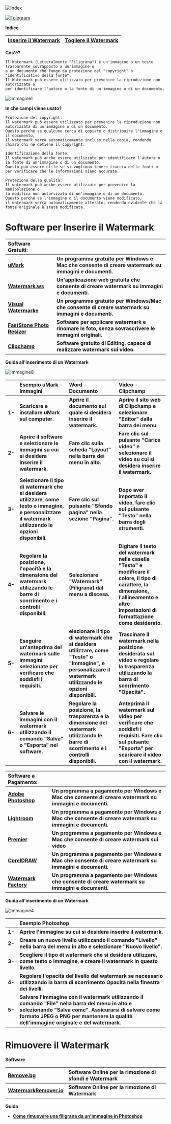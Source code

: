 ![Index](https://user-images.githubusercontent.com/98583912/216812304-c3eccead-9b59-49d5-8dcc-9622d0d48412.gif)

[![Telegram](https://img.shields.io/badge/Telegram-CScorza%20%22Indagini%20Telematiche%22-informational)](https://t.me/+kP_uYlc6-345Njc8)

**Indice**

|[**Inserire il Watermark**](https://github.com/CScorza/WatermarkIntelligence#software-per-inserire-il-watermark)|[**Togliere il Watermark**](https://github.com/CScorza/WatermarkIntelligence#rimuovere-il-watermark)|
| :--- | :--- |

**Cos'è?**
```
Il Watermark (Letteralmente "Filigrana") è un'immagine o un testo trasparente sovrapposto a un'immagine o 
a un documento che funge da protezione del "copyright" o "identificativo della fonte". 
Il Watermark può essere utilizzato per prevenire la riproduzione non autorizzata o 
per identificare l'autore o la fonte di un'immagine o di un documento.
```

![Immagine1](https://user-images.githubusercontent.com/98583912/216813953-456db780-ce93-4314-88dc-28a5e5f44728.gif)


**In che campi viene usato?**

```
Protezione del copyright: 
Il watermark può essere utilizzato per prevenire la riproduzione non autorizzata di un'immagine o di un documento. 
Questo perché se qualcuno cerca di copiare o distribuire l'immagine o il documento, 
il watermark verrà automaticamente incluso nella copia, rendendo chiaro chi ne detiene il copyright.

Identificazione della fonte: 
Il watermark può anche essere utilizzato per identificare l'autore o la fonte di un'immagine o di un documento. 
Questo può essere utile se si vogliono tenere traccia delle fonti o per verificare che le informazioni siano accurate.

Protezione della qualità: 
Il watermark può anche essere utilizzato per prevenire la manipolazione o 
la modifica non autorizzata di un'immagine o di un documento.
Questo perché se l'immagine o il documento viene modificato, 
il watermark verrà automaticamente alterato, rendendo evidente che la fonte originale è stata modificata.
```

# Software per Inserire il Watermark

|**Software Gratuiti:**||
| :--- | :--- |
|[**uMark**](https://www.uconomix.com/Products/uMark/)|**Un programma gratuito per Windows e Mac che consente di creare watermark su immagini e documenti.**|
|[**Watermark.ws**](https://watermark.ws/)|**Un'applicazione web gratuita che consente di creare watermark su immagini e documenti.**|
|[**Visual Watermarke**](https://www.visualwatermark.com/it)|**Un programma gratuito per Windows/Mac che consente di creare watermark su immagini e documenti.**|
|[**FastStone Photo Resizer**](http://www.faststone.org/FSResizerDetail.htm)|**Software per applicare watermark e rinomare le foto, senza sovrascrivere le immagini originali.**|
|[**Clipchamp**](https://clipchamp.com/it/)|**Software gratuito di Editing, capace di realizzare watermark sui video.**|

**Guida all'inserimento di un Watermark**

![Immagine8](https://user-images.githubusercontent.com/98583912/216814523-c3c21abb-927e-4309-b99d-5f9da0796253.gif)


||**Esempio uMark - Immagini**|**Word - Documento**|**Video - Clipchamp**|
| :--- | :--- | :--- | :--- |
|**1-**|**Scaricare e installare uMark sul computer.**|**Aprire il documento sul quale si desidera inserire il watermark.**|**Aprire il sito web di Clipchamp e selezionare "Editor" dalla barra dei menu.**|
|**2-**|**Aprire il software e selezionare le immagini su cui si desidera inserire il watermark.**|**Fare clic sulla scheda "Layout" nella barra dei menu in alto.**|**Fare clic sul pulsante "Carica video" e selezionare il video su cui si desidera inserire il watermark.**|
|**3-**|**Selezionare il tipo di watermark che si desidera utilizzare, come testo o immagine, e personalizzare il watermark utilizzando le opzioni disponibili.**|**Fare clic sul pulsante "Sfondo pagina" nella sezione "Pagina".**|**Dopo aver importato il video, fare clic sul pulsante "Testo" nella barra degli strumenti.**|
|**4-**|**Regolare la posizione, l'opacità e la dimensione del watermark utilizzando le barre di scorrimento e i controlli disponibili.**|**Selezionare "Watermark" (Filigrana) dal menu a discesa.**|**Digitare il testo del watermark nella casella "Testo" e modificare il colore, il tipo di carattere, la dimensione, l'allineamento e altre impostazioni di formattazione come desiderato.**|
|**5-**|**Eseguire un'anteprima del watermark sulle immagini selezionate per verificare che soddisfi i requisiti.**|**elezionare il tipo di watermark che si desidera utilizzare, come "Testo" o "Immagine", e personalizzare il watermark utilizzando le opzioni disponibili.**|**Trascinare il watermark nella posizione desiderata sul video e regolare la trasparenza utilizzando la barra di scorrimento "Opacità".**|
|**6-**|**Salvare le immagini con il watermark utilizzando il comando "Salva" o "Esporta" nel software.**|**Regolare la posizione, la trasparenza e la dimensione del watermark utilizzando le barre di scorrimento e i controlli disponibili.**|**Anteprima il watermark sul video per verificare che soddisfi i requisiti. Fare clic sul pulsante "Esporta" per scaricare il video con il watermark.**|

|**Software a Pagamento:**||
| :--- | :--- |
|[**Adobe Photoshop**](https://www.adobe.com/it/products/photoshop.html)|**Un programma a pagamento per Windows e Mac che consente di creare watermark su immagini e documenti.**|
|[**Lightroom**](https://www.adobe.com/it/products/photoshop-lightroom.html)|**Un programma a pagamento per Windows e Mac che consente di creare watermark su immagini e documenti.**|
|[**Premier**](https://www.adobe.com/it/products/premiere.html)|**Un programma a pagamento per Windows e Mac che consente di creare watermark sui video**|
|[**CorelDRAW**](https://www.coreldraw.com/it/)|**Un programma a pagamento per Windows e Mac che consente di creare watermark su immagini e documenti.**|
|[**Watermark Factory**](https://watermark-factory.software.informer.com/2.5/)|**Un programma a pagamento per Windows che consente di creare watermark su immagini e documenti.**|

**Guida all'inserimento di un Watermark**

![Immagine4](https://user-images.githubusercontent.com/98583912/216812818-25388e8a-f2d1-4e58-8b5b-13d49342692a.gif)

||**Esempio Photoshop**|
| :--- | :--- |
|**1-**|**Aprire l'immagine su cui si desidera inserire il watermark.**|
|**2-**|**Creare un nuovo livello utilizzando il comando "Livello" nella barra dei menu in alto e selezionare "Nuovo livello".**|
|**3-**|**Scegliere il tipo di watermark che si desidera utilizzare, come testo o immagine, e creare il watermark in questo livello.**|
|**4-**|**Regolare l'opacità del livello del watermark se necessario utilizzando la barra di scorrimento Opacità nella finestra dei livelli.**|
|**5-**|**Salvare l'immagine con il watermark utilizzando il comando "File" nella barra dei menu in alto e selezionando "Salva come". Assicurarsi di salvare come formato JPEG o PNG per mantenere la qualità dell'immagine originale e del watermark.**|

# Rimuovere il Watermark

**Software**

|[**Remove.bg**](https://www.remove.bg/it)|**Software Online per la rimozione di sfondi e Watermark**|
| :--- | :--- |
|[**WatermarkRemover.io**](https://www.watermarkremover.io/it)|**Software Online per la rimozione di Watermark**|

**Guida**
 - [**Come rimuovere una filigrana da un'immagine in Photoshop**](https://www.creativosonline.org/it/como-eliminar-marca-de-agua-photoshop.html)


